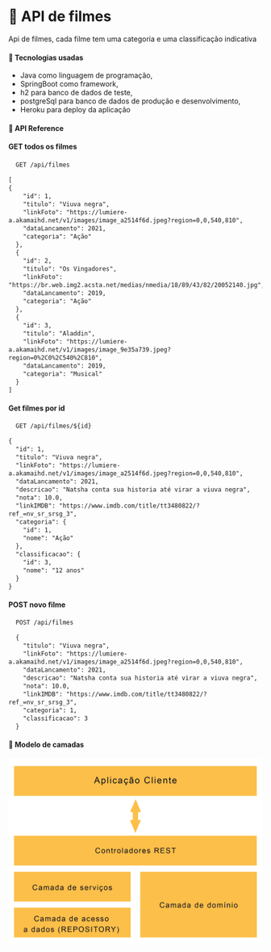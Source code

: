 # :pushpin: API de filmes

Api de filmes, cada filme tem uma categoria e uma classificação 
indicativa


#### :small_blue_diamond: Tecnologias usadas

 - Java como linguagem de programação,
 - SpringBoot como framework,
 - h2 para banco de dados de teste,
 - postgreSql para banco de dados de produção e desenvolvimento,
 - Heroku para deploy da aplicação
  
#### :small_blue_diamond: API Reference

#### GET todos os filmes

```http
  GET /api/filmes
```

```http
[
{
    "id": 1,
    "titulo": "Viuva negra",
    "linkFoto": "https://lumiere-a.akamaihd.net/v1/images/image_a2514f6d.jpeg?region=0,0,540,810",
    "dataLancamento": 2021,
    "categoria": "Ação"
  },
  {
    "id": 2,
    "titulo": "Os Vingadores",
    "linkFoto": "https://br.web.img2.acsta.net/medias/nmedia/18/89/43/82/20052140.jpg",
    "dataLancamento": 2019,
    "categoria": "Ação"
  },
  {
    "id": 3,
    "titulo": "Aladdin",
    "linkFoto": "https://lumiere-a.akamaihd.net/v1/images/image_9e35a739.jpeg?region=0%2C0%2C540%2C810",
    "dataLancamento": 2019,
    "categoria": "Musical"
  }
] 
```

#### Get filmes por id

```http
  GET /api/filmes/${id}
```

```http
{
  "id": 1,
  "titulo": "Viuva negra",
  "linkFoto": "https://lumiere-a.akamaihd.net/v1/images/image_a2514f6d.jpeg?region=0,0,540,810",
  "dataLancamento": 2021,
  "descricao": "Natsha conta sua historia até virar a viuva negra",
  "nota": 10.0,
  "linkIMDB": "https://www.imdb.com/title/tt3480822/?ref_=nv_sr_srsg_3",
  "categoria": {
    "id": 1,
    "nome": "Ação"
  },
  "classificacao": {
    "id": 3,
    "nome": "12 anos"
  }
}
```

#### POST novo filme

```http
  POST /api/filmes
```
```http
  {
    "titulo": "Viuva negra",
    "linkFoto": "https://lumiere-a.akamaihd.net/v1/images/image_a2514f6d.jpeg?region=0,0,540,810",
    "dataLancamento": 2021,
    "descricao": "Natsha conta sua historia até virar a viuva negra",
    "nota": 10.0,
    "linkIMDB": "https://www.imdb.com/title/tt3480822/?ref_=nv_sr_srsg_3",
    "categoria": 1,
    "classificacao": 3
  }
```
#### :small_blue_diamond: Modelo de camadas
![DOMAIN MODEL](https://github.com/santoskarolina/html/blob/main/uml/estrutura-de-camadas.png)
 

  
